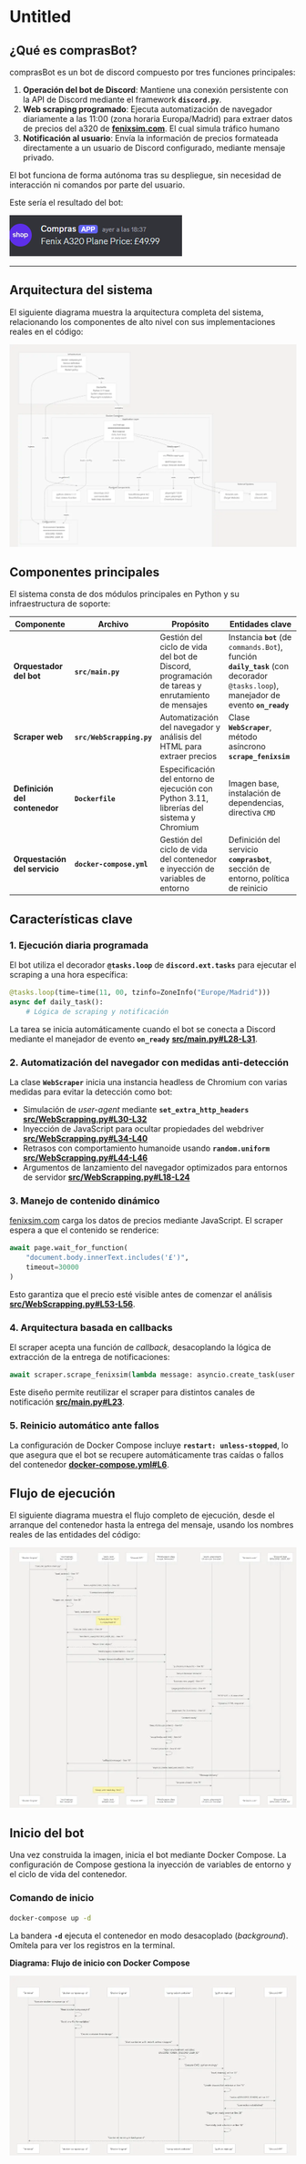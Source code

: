 # Untitled

## **¿Qué es comprasBot?**

comprasBot es un bot de discord  compuesto por tres funciones principales:

1. **Operación del bot de Discord**: Mantiene una conexión persistente con la API de Discord mediante el framework **`discord.py`**.
2. **Web scraping programado**: Ejecuta automatización de navegador diariamente a las 11:00 (zona horaria Europa/Madrid) para extraer datos de precios del a320 de [**fenixsim.com**](http://fenixsim.com/). El cual simula tráfico humano
3. **Notificación al usuario**: Envía la información de precios formateada directamente a un usuario de Discord configurado, mediante mensaje privado.

El bot funciona de forma autónoma tras su despliegue, sin necesidad de interacción ni comandos por parte del usuario.

Este sería el resultado del bot:

![image.png](./images/image.png)

---

## **Arquitectura del sistema**

El siguiente diagrama muestra la arquitectura completa del sistema, relacionando los componentes de alto nivel con sus implementaciones reales en el código:

![image.png](./images/image%201.png)

## **Componentes principales**

El sistema consta de dos módulos principales en Python y su infraestructura de soporte:

| **Componente** | **Archivo** | **Propósito** | **Entidades clave** |
| --- | --- | --- | --- |
| **Orquestador del bot** | **`src/main.py`** | Gestión del ciclo de vida del bot de Discord, programación de tareas y enrutamiento de mensajes | Instancia **`bot`** (de `commands.Bot`), función **`daily_task`** (con decorador `@tasks.loop`), manejador de evento **`on_ready`** |
| **Scraper web** | **`src/WebScrapping.py`** | Automatización del navegador y análisis del HTML para extraer precios | Clase **`WebScraper`**, método asíncrono **`scrape_fenixsim`** |
| **Definición del contenedor** | **`Dockerfile`** | Especificación del entorno de ejecución con Python 3.11, librerías del sistema y Chromium | Imagen base, instalación de dependencias, directiva `CMD` |
| **Orquestación del servicio** | **`docker-compose.yml`** | Gestión del ciclo de vida del contenedor e inyección de variables de entorno | Definición del servicio **`comprasbot`**, sección de entorno, política de reinicio |

## **Características clave**

### **1. Ejecución diaria programada**

El bot utiliza el decorador **`@tasks.loop`** de **`discord.ext.tasks`** para ejecutar el scraping a una hora específica:

```python
@tasks.loop(time=time(11, 00, tzinfo=ZoneInfo("Europe/Madrid")))
async def daily_task():
    # Lógica de scraping y notificación

```

La tarea se inicia automáticamente cuando el bot se conecta a Discord mediante el manejador de evento **`on_ready`** [**src/main.py#L28-L31**](https://github.com/Luisalberto2020/comprasBot/blob/aab653e9/src/main.py#L28-L31).

### **2. Automatización del navegador con medidas anti-detección**

La clase **`WebScraper`** inicia una instancia headless de Chromium con varias medidas para evitar la detección como bot:

- Simulación de *user-agent* mediante **`set_extra_http_headers`** [**src/WebScrapping.py#L30-L32**](https://github.com/Luisalberto2020/comprasBot/blob/aab653e9/src/WebScrapping.py#L30-L32)
- Inyección de JavaScript para ocultar propiedades del webdriver [**src/WebScrapping.py#L34-L40**](https://github.com/Luisalberto2020/comprasBot/blob/aab653e9/src/WebScrapping.py#L34-L40)
- Retrasos con comportamiento humanoide usando **`random.uniform`** [**src/WebScrapping.py#L44-L46**](https://github.com/Luisalberto2020/comprasBot/blob/aab653e9/src/WebScrapping.py#L44-L46)
- Argumentos de lanzamiento del navegador optimizados para entornos de servidor [**src/WebScrapping.py#L18-L24**](https://github.com/Luisalberto2020/comprasBot/blob/aab653e9/src/WebScrapping.py#L18-L24)

### **3. Manejo de contenido dinámico**

[fenixsim.com](http://fenixsim.com/) carga los datos de precios mediante JavaScript. El scraper espera a que el contenido se renderice:

```python
await page.wait_for_function(
    "document.body.innerText.includes('£')",
    timeout=30000
)

```

Esto garantiza que el precio esté visible antes de comenzar el análisis [**src/WebScrapping.py#L53-L56**](https://github.com/Luisalberto2020/comprasBot/blob/aab653e9/src/WebScrapping.py#L53-L56).

### **4. Arquitectura basada en callbacks**

El scraper acepta una función de *callback*, desacoplando la lógica de extracción de la entrega de notificaciones:

```python
await scraper.scrape_fenixsim(lambda message: asyncio.create_task(user.send(message)))

```

Este diseño permite reutilizar el scraper para distintos canales de notificación [**src/main.py#L23**](https://github.com/Luisalberto2020/comprasBot/blob/aab653e9/src/main.py#L23).

### **5. Reinicio automático ante fallos**

La configuración de Docker Compose incluye **`restart: unless-stopped`**, lo que asegura que el bot se recupere automáticamente tras caídas o fallos del contenedor [**docker-compose.yml#L6**](https://github.com/Luisalberto2020/comprasBot/blob/aab653e9/docker-compose.yml#L6).

## **Flujo de ejecución**

El siguiente diagrama muestra el flujo completo de ejecución, desde el arranque del contenedor hasta la entrega del mensaje, usando los nombres reales de las entidades del código:

![image.png](./images/image%202.png)

## **Inicio del bot**

Una vez construida la imagen, inicia el bot mediante Docker Compose. La configuración de Compose gestiona la inyección de variables de entorno y el ciclo de vida del contenedor.

### **Comando de inicio**

```bash
docker-compose up -d

```

La bandera **`-d`** ejecuta el contenedor en modo desacoplado (*background*). Omítela para ver los registros en la terminal.

**Diagrama: Flujo de inicio con Docker Compose**

![image.png](./images/image%203.png)